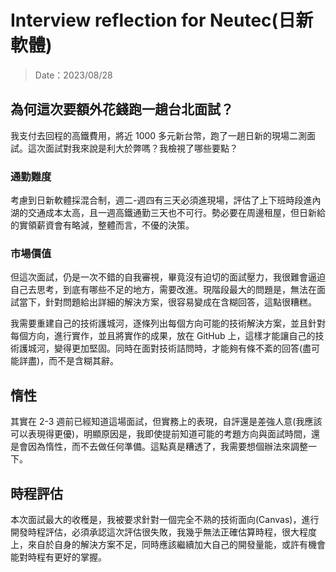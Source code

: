 # Interview reflection for Neutec(日新軟體)

> Date：2023/08/28

## 為何這次要額外花錢跑一趟台北面試？

我支付去回程的高鐵費用，將近 1000 多元新台幣，跑了一趟日新的現場二測面試。這次面試對我來說是利大於弊嗎？我檢視了哪些要點？

### 通勤難度

考慮到日新軟體採混合制，週二-週四有三天必須進現場，評估了上下班時段進內湖的交通成本太高，且一週高鐵通勤三天也不可行。勢必要在周邊租屋，但日新給的實領薪資會有略減，整體而言，不優的決策。

### 市場價值

但這次面試，仍是一次不錯的自我審視，畢竟沒有迫切的面試壓力，我很難會逼迫自己去思考，到底有哪些不足的地方，需要改進。現階段最大的問題是，無法在面試當下，針對問題給出詳細的解決方案，很容易變成在含糊回答，這點很糟糕。

我需要重建自己的技術護城河，逐條列出每個方向可能的技術解決方案，並且針對每個方向，進行實作，並且將實作的成果，放在 GitHub 上，這樣才能讓自己的技術護城河，變得更加堅固。同時在面對技術詰問時，才能夠有條不紊的回答(盡可能詳盡)，而不是含糊其辭。

## 惰性

其實在 2-3 週前已經知道這場面試，但實務上的表現，自評還是差強人意(我應該可以表現得更優)，明顯原因是，我即使提前知道可能的考題方向與面試時間，還是會因為惰性，而不去做任何準備。這點真是糟透了，我需要想個辦法來調整一下。

## 時程評估

本次面試最大的收穫是，我被要求針對一個完全不熟的技術面向(Canvas)，進行開發時程評估，必須承認這次評估很失敗，我幾乎無法正確估算時程，很大程度上，來自於自身的解決方案不足，同時應該繼續加大自己的開發量能，或許有機會能對時程有更好的掌握。
